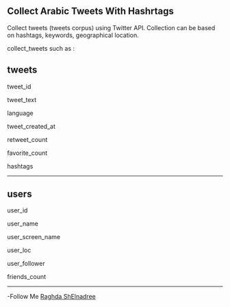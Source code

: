## Collect Arabic Tweets With Hashrtags

Collect tweets (tweets corpus) using Twitter API. Collection can be based on hashtags, keywords, geographical location. 

collect_tweets such as :

## tweets

tweet_id

tweet_text

language

tweet_created_at

retweet_count

favorite_count

hashtags
____________________________________________________________________________________________________________________________________________________
    
## users

user_id 

user_name

user_screen_name

user_loc

user_follower

friends_count 

__________________________________________________________________________________________________________________________________________________

-Follow Me [Raghda ShElnadree](https://www.linkedin.com/in/raghdah-sh-elnadree-m-sc-a16816142/)
